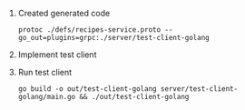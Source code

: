 1. Created generated code
    ```
    protoc ./defs/recipes-service.proto --go_out=plugins=grpc:./server/test-client-golang
    ```

2. Implement test client

3. Run test client 
    ```
    go build -o out/test-client-golang server/test-client-golang/main.go && ./out/test-client-golang
    ```